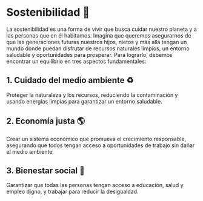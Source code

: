 # Sostenibilidad :seedling:

La sostenibilidad es una forma de vivir que busca cuidar nuestro planeta y a las personas que en él habitamos. Imagina que queremos asegurarnos de que las generaciones futuras nuestros hijos, nietos y más allá tengan un mundo donde puedan disfrutar de recursos naturales limpios, un entorno saludable y oportunidades para prosperar. Para lograrlo, debemos encontrar un equilibrio en tres aspectos fundamentales:

## 1. Cuidado del medio ambiente :recycle:
Proteger la naturaleza y los recursos, reduciendo la contaminación y usando energías limpias para garantizar un entorno saludable.

## 2. Economía justa :earth_americas:
Crear un sistema económico que promueva el crecimiento responsable, asegurando que todos tengan acceso a oportunidades de trabajo sin dañar el medio ambiente.

## 3. Bienestar social :couple:
Garantizar que todas las personas tengan acceso a educación, salud y empleo digno, y trabajar para reducir la desigualdad.
